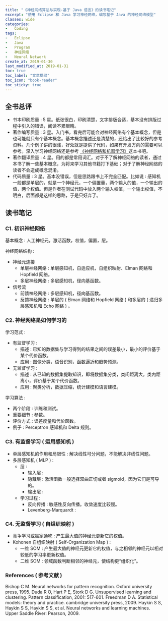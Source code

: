 ```yaml
---
title: "《神经网络算法与实现-基于 Java 语言》的读书笔记"
excerpt: "使用 Eclipse 和 Java 学习神经网络，编写基于 Java 的神经网络模型"
classes: wide
categories:
-   Coding
tags:
-   Eclipse
-   Java
-   Program
-   神经网络
-   Neural Network
create_at: 2019-01-30
last_modified_at: 2019-01-31
toc: true
toc_label: "文章提纲"
toc_icon: "book-reader"
toc_sticky: true
---
```


## 全书总评

-   书本印刷质量 : 5 星。纸张很白，印刷清楚，文字排版合适，基本没有排版过程中引入的错误，阅读不累眼睛。
-   著作编写质量 : 3 星。入门书，看完后可能会对神经网络有个基本概念，但是也可能就只有个基本概念。基本概念描述还是清楚的，还给出了比较好的参考资料。几个例子讲的很浅，好处就是提供了代码，如果有开发方向的需要可以参考。深入学习神经网络还是参考 [《神经网络和机器学习》](https://book.douban.com/subject/5952531/)这本书吧。
-   著作翻译质量 : 4 星。用的都是常用词汇。对于不了解神经网络的读者，通过本书了解一些基本概念，为将来学习其他书籍打下基础；对于了解神经网络的读者不会造成概念混淆。
-   代码质量 : 3 星。基本没错误，但是思路跟书上不完全匹配。比如说 : 感知机一般都是单层的，就是一个神经元，一个偏置量，两个输入的值，一个输出的值，两个权值。但是作者在测试代码中放入两个输入权值，一个输出权值，不明白，后面都是这样的思路，于是只好弃了。

## 读书笔记

### C1. 初识神经网络

基本概念 : 人工神经元，激活函数，权值，偏置，层。

神经网络结构 :

-   神经元连接
    -   单层神经网络 : 单层感知机，自适应机，自组织映射、Elman 网络和 Hopfield 网络。
    -   多层神经网络 : 多层感知机，径向基函数。
-   信号流
    -   前馈神经网络 : 多层感知机，径向基函数。
    -   反馈神经网络 : 单层的 ( Elman 网络和 Hopfield 网络 ) 和多层的 ( 递归多层感知机和 Echo 网络 ) 。

### C2. 神经网络是如何学习的

学习范式 :

-   有监督学习 :
    -   描述 : 已知的数据集与学习得到的结果之间的误差最小，最小的评价基于某个代价函数。
    -   应用 : 图像分类，语音识别，函数逼近和趋势预测。
-   无监督学习 :
    -   描述 : 从已知的数据集提取知识，即将数据集分类，类间距离大，类内距离小，评价基于某个代价函数。
    -   应用 : 聚类分析，数据压缩，统计建模和语言建模。

学习算法 :

-   两个阶段 : 训练和测试。
-   重要细节 : 参数。
-   评价方式 : 误差度量和代价函数。
-   例子 : Perceptron 感知机和 Delta 规则。

### C3. 有监督学习 ( 运用感知机 )

-   单层感知机的作用和局限性 : 解决线性可分问题，不能解决非线性问题。
-   多层感知机 ( MLP ) :
    -   层 :
        -   输入层 :
        -   隐藏层 : 激活函数一般选择双曲正切或者 sigmoid，因为它们是可导的。
        -   输出层 :
    -   学习过程 :
        -   反向传播 : 敏感性反向传播。收敛速度比较慢。
        -   Levenberg-Marquardt :

### C4. 无监督学习 ( 自组织映射 )

-   竞争学习或赢家通吃 : 产生最大值的神经元更新它的权值。
-   Kohonen 自组织映射 ( Self-Organization Map ) :
    -   一维 SOM : 产生最大值的神经元更新它的权值，与之相邻的神经元以相对较低的学习率更新权值。
    -   二维 SOM : 领域函数判断相邻的神经元，使结构更“组织化”。

### References ( 参考文献 )

Bishop C M. Neural networks for pattern recognition. Oxford university press, 1995.
Duda R O, Hart P E, Stork D G. Unsupervised learning and clustering. Pattern classification, 2001: 517-601.
Freedman D A. Statistical models: theory and practice. cambridge university press, 2009.
Haykin S S, Haykin S S, Haykin S S, et al. Neural networks and learning machines. Upper Saddle River: Pearson, 2009.
